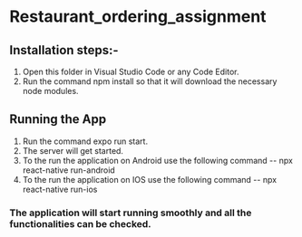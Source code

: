 # Restaurant_ordering_assignment
## Installation steps:-
1) Open this folder in Visual Studio Code or any Code Editor.
2) Run the command npm install so that it will download the necessary node modules.
## Running the App
1) Run the command expo run start.
2) The server will get started.
3) To the run the application on Android use the following command -- npx react-native run-android
4)  To the run the application on IOS use the following command -- npx react-native run-ios
### The application will start running smoothly and all the functionalities can be checked.


